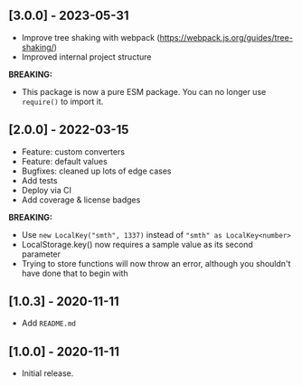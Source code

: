 ## [3.0.0] - 2023-05-31

- Improve tree shaking with webpack (https://webpack.js.org/guides/tree-shaking/)
- Improved internal project structure

**BREAKING:**

- This package is now a pure ESM package. You can no longer use `require()` to import it.

## [2.0.0] - 2022-03-15

- Feature: custom converters
- Feature: default values
- Bugfixes: cleaned up lots of edge cases
- Add tests
- Deploy via CI
- Add coverage & license badges

**BREAKING:**

- Use `new LocalKey("smth", 1337)` instead of `"smth" as LocalKey<number>`
- LocalStorage.key() now requires a sample value as its second parameter
- Trying to store functions will now throw an error, although you shouldn't have done that to begin with

## [1.0.3] - 2020-11-11

- Add `README.md`

## [1.0.0] - 2020-11-11

- Initial release.
